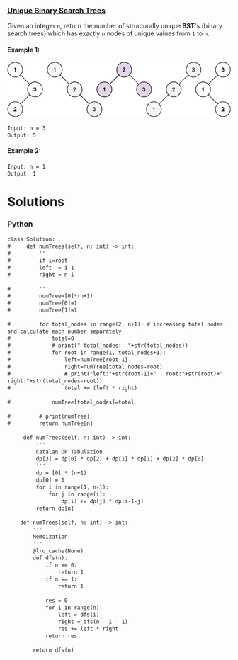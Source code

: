 ### [Unique Binary Search Trees](https://leetcode.com/problems/unique-binary-search-trees/) <br>

Given an integer `n`, return the number of structurally unique **BST**'s (binary search trees) which has exactly `n` nodes of unique values from `1` to `n`.


#### Example 1:
<img src="../../../../../images/uniquebstn3.jpg">

```
Input: n = 3
Output: 5

```

#### Example 2:

```
Input: n = 1
Output: 1

```

# Solutions

### Python
```
class Solution:
#     def numTrees(self, n: int) -> int:
#         '''        
#         if i=root
#         left  = i-1
#         right = n-i 
        
#         '''
#         numTree=[0]*(n+1)
#         numTree[0]=1
#         numTree[1]=1
        
#         for total_nodes in range(2, n+1): # increasing total nodes and calculate each number separately
#             total=0
#             # print(" total_nodes:  "+str(total_nodes))
#             for root in range(1, total_nodes+1):
#                 left=numTree[root-1]
#                 right=numTree[total_nodes-root]
#                 # print("left:"+str(root-1)+"   root:"+str(root)+"   right:"+str(total_nodes-root))                
#                 total += (left * right)
                
#             numTree[total_nodes]=total
            
#         # print(numTree)
#         return numTree[n]
    
     def numTrees(self, n: int) -> int:
         '''
         Catalan DP Tabulation
         dp[3] = dp[0] * dp[2] + dp[1] * dp[1] + dp[2] * dp[0]
         '''
         dp = [0] * (n+1)
         dp[0] = 1
         for i in range(1, n+1):
             for j in range(i):
                 dp[i] += dp[j] * dp[i-1-j]
         return dp[n] 
    
    def numTrees(self, n: int) -> int:
        '''
        Memoization
        '''
        @lru_cache(None)
        def dfs(n):
            if n == 0:
                return 1
            if n == 1:
                return 1

            res = 0
            for i in range(n):
                left = dfs(i)
                right = dfs(n - i - 1)
                res += left * right
            return res

        return dfs(n)

```
